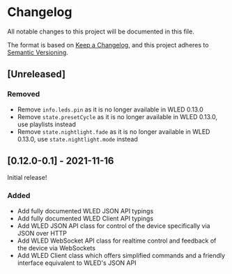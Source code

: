 # Changelog
All notable changes to this project will be documented in this file.

The format is based on [Keep a Changelog](https://keepachangelog.com/en/1.0.0/),
and this project adheres to [Semantic Versioning](https://semver.org/spec/v2.0.0.html).

## [Unreleased]
### Removed
- Remove `info.leds.pin` as it is no longer available in WLED 0.13.0
- Remove `state.presetCycle` as it is no longer available in WLED 0.13.0, use playlists instead
- Remove `state.nightlight.fade` as it is no longer available in WLED 0.13.0, use `state.nightlight.mode` instead

## [0.12.0-0.1] - 2021-11-16
Initial release!

### Added
- Add fully documented WLED JSON API typings
- Add fully documented WLED Client API typings
- Add WLED JSON API class for control of the device specifically via JSON over HTTP
- Add WLED WebSocket API class for realtime control and feedback of the device via WebSockets
- Add WLED Client class which offers simplified commands and a friendly interface equivalent to WLED's JSON API